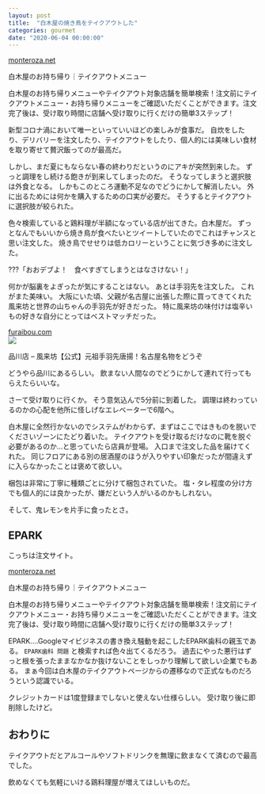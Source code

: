 ```yaml
---
layout: post
title:  "白木屋の焼き鳥をテイクアウトした"
categories: gourmet
date: "2020-06-04 00:00:00"
---
```



<div class="card">
  <a href="https://monteroza.net/campaign/2020/takeout/shiro/"></a>
  <div class="card__header">
    <a href="https://monteroza.net/campaign/2020/takeout/shiro/">monteroza.net</a>
  </div>
  <div class="card__image">
    <img src="">
  </div>
  <div class="card__title">
    <p>白木屋のお持ち帰り｜テイクアウトメニュー</p>
  </div>
  <div class="card__description">
    <p>白木屋のお持ち帰りメニューやテイクアウト対象店舗を簡単検索！注文前にテイクアウトメニュー・お持ち帰りメニューをご確認いただくことができます。注文完了後は、受け取り時間に店舗へ受け取りに行くだけの簡単3ステップ！</p>
  </div>
</div>


新型コロナ渦において唯一といっていいほどの楽しみが食事だ。
自炊をしたり、デリバリーを注文したり、テイクアウトをしたり、個人的には美味しい食材を取り寄せて贅沢飯ってのが最高だ。

しかし、まだ夏にもならない春の終わりだというのにアキが突然到来した。
ずっと調理をし続ける飽きが到来してしまったのだ。
そうなってしまうと選択肢は外食となる。
しかもこのところ運動不足なのでどうにかして解消したい。
外に出るためには何かを購入するための口実が必要だ。
そうするとテイクアウトに選択肢が絞られた。

色々検索していると鶏料理が半額になっている店が出てきた。白木屋だ。
ずっとなんでもいいから焼き鳥が食べたいとツイートしていたのでこれはチャンスと思い注文した。
焼き鳥でせせりは低カロリーということに気づき多めに注文した。

???「おおデブよ！　食べすぎてしまうとはなさけない！」

何かが脳裏をよぎったが気にすることはない。
あとは手羽先を注文した。
これがまた美味い。
大阪にいた頃、父親が名古屋に出張した際に買ってきてくれた風来坊と世界の山ちゃんの手羽先が好きだった。
特に風来坊の味付けは塩辛いもの好きな自分にとってはベストマッチだった。


<div class="card">
  <a href="https://furaibou.com/furaiboutenpo/shinagawa/"></a>
  <div class="card__header">
    <a href="https://furaibou.com/furaiboutenpo/shinagawa/">furaibou.com</a>
  </div>
  <div class="card__image">
    <img src="https://furaibou.com/furaibou/wp-content/themes/furaibou_theme/assets/img/apple-icon.png">
  </div>
  <div class="card__title">
    <p>品川店 – 風来坊【公式】元祖手羽先唐揚！名古屋名物をどうぞ</p>
  </div>
  <div class="card__description">
    <p></p>
  </div>
</div>


どうやら品川にあるらしい。
飲まない人間なのでどうにかして連れて行ってもらえたらいいな。

さーて受け取りに行くか。
そう意気込んで5分前に到着した。
調理は終わっているのかの心配を他所に怪しげなエレベーターで6階へ。


白木屋に全然行かないのでシステムがわからず、まずはここではきものを脱いでくださいゾーンにたどり着いた。
テイクアウトを受け取るだけなのに靴を脱ぐ必要があるのか...と思っていたら店員が登場。
入口まで注文した品を届けてくれた。
同じフロアにある別の居酒屋のほうが入りやすい印象だったが間違えずに入らなかったことは褒めて欲しい。

梱包は非常に丁寧に種類ごとに分けて梱包されていた。
塩・タレ程度の分け方でも個人的には良かったが、嫌だという人がいるのかもしれない。

そして、鬼レモンを片手に食ったとさ。

## EPARK

こっちは注文サイト。


<div class="card">
  <a href="https://monteroza.net/campaign/2020/takeout/shiro/"></a>
  <div class="card__header">
    <a href="https://monteroza.net/campaign/2020/takeout/shiro/">monteroza.net</a>
  </div>
  <div class="card__image">
    <img src="">
  </div>
  <div class="card__title">
    <p>白木屋のお持ち帰り｜テイクアウトメニュー</p>
  </div>
  <div class="card__description">
    <p>白木屋のお持ち帰りメニューやテイクアウト対象店舗を簡単検索！注文前にテイクアウトメニュー・お持ち帰りメニューをご確認いただくことができます。注文完了後は、受け取り時間に店舗へ受け取りに行くだけの簡単3ステップ！</p>
  </div>
</div>


EPARK....Googleマイビジネスの書き換え騒動を起こしたEPARK歯科の親玉である。
`EPARK歯科 問題` と検索すれば色々出てくるだろう。
過去にやった悪行はずっと根を張ったままなかなか抜けないことをしっかり理解して欲しい企業でもある。
まぁ今回は白木屋のテイクアウトページからの遷移なので正式なものだろうという認識でいる。

クレジットカードは1度登録までしないと使えない仕様らしい。
受け取り後に即削除したけど。

## おわりに

テイクアウトだとアルコールやソフトドリンクを無理に飲まなくて済むので最高でした。

飲めなくても気軽にいける鶏料理屋が増えてほしいものだ。

